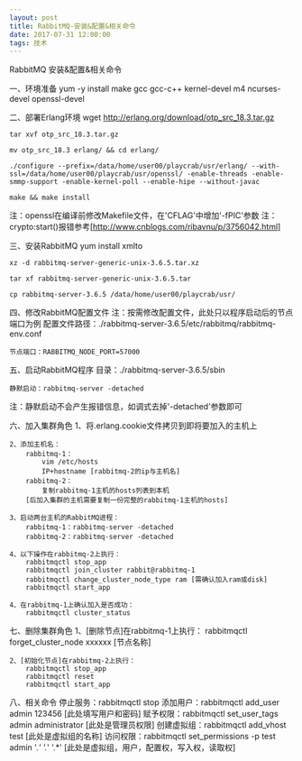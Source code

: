 ```yaml
---
layout: post
title: RabbitMQ-安装&配置&相关命令
date: 2017-07-31 12:00:00
tags: 技术
---
```

RabbitMQ 安装&配置&相关命令

一、环境准备
	yum -y install make gcc gcc-c++ kernel-devel m4 ncurses-devel openssl-devel

二、部署Erlang环境
	wget http://erlang.org/download/otp_src_18.3.tar.gz
	
	tar xvf otp_src_18.3.tar.gz
	
	mv otp_src_18.3 erlang/ && cd erlang/
	
	./configure --prefix=/data/home/user00/playcrab/usr/erlang/ --with-ssl=/data/home/user00/playcrab/usr/openssl/ -enable-threads -enable-smmp-support -enable-kernel-poll --enable-hipe --without-javac
	
	make && make install

注：openssl在编译前修改Makefile文件，在'CFLAG'中增加'-fPIC'参数
注：crypto:start()报错参考[http://www.cnblogs.com/ribavnu/p/3756042.html]

三、安装RabbitMQ
	yum install xmlto
	
	xz -d rabbitmq-server-generic-unix-3.6.5.tar.xz
	
	tar xf rabbitmq-server-generic-unix-3.6.5.tar
	
	cp rabbitmq-server-3.6.5 /data/home/user00/playcrab/usr/
	

四、修改RabbitMQ配置文件
注：按需修改配置文件，此处只以程序启动后的节点端口为例
	配置文件路径：./rabbitmq-server-3.6.5/etc/rabbitmq/rabbitmq-env.conf
	
	节点端口：RABBITMQ_NODE_PORT=57000
	
五、启动RabbitMQ程序
	目录：./rabbitmq-server-3.6.5/sbin
	
	静默启动：rabbitmq-server -detached
注：静默启动不会产生报错信息，如调式去掉'-detached'参数即可

六、加入集群角色
	1、将.erlang.cookie文件拷贝到即将要加入的主机上
	
	2、添加主机名：
		rabbitmq-1：
			vim /etc/hosts
			IP+hostname [rabbitmq-2的ip与主机名]
		rabbitmq-2：
			复制rabbitmq-1主机的hosts列表到本机
		[后加入集群的主机需要复制一份完整的rabbitmq-1主机的hosts]
	
	3、启动两台主机的RabbitMQ进程：
		rabbitmq-1：rabbitmq-server -detached
		rabbitmq-2：rabbitmq-server -detached
		
	4、以下操作在rabbitmq-2上执行：
		rabbitmqctl stop_app
		rabbitmqctl join_cluster rabbit@rabbitmq-1
		rabbitmqctl change_cluster_node_type ram [需确认加入ram或disk]
		rabbitmqctl start_app

	4、在rabbitmq-1上确认加入是否成功：
		rabbitmqctl cluster_status

七、删除集群角色
	1、[删除节点]在rabbitmq-1上执行：
		rabbitmqctl forget_cluster_node xxxxxx [节点名称]

	2、[初始化节点]在rabbitmq-2上执行：
		rabbitmqctl stop_app
		rabbitmqctl reset
		rabbitmqctl start_app

八、相关命令
	停止服务：rabbitmqctl stop
	添加用户：rabbitmqctl add_user admin 123456 [此处填写用户和密码]
	赋予权限：rabbitmqctl set_user_tags admin administrator [此处是管理员权限]
	创建虚拟组：rabbitmqctl add_vhost test [此处是虚拟组的名称]
	访问权限：rabbitmqctl set_permissions -p test admin '.*' '.*' '.*' [此处是虚拟组，用户，配置权，写入权，读取权]